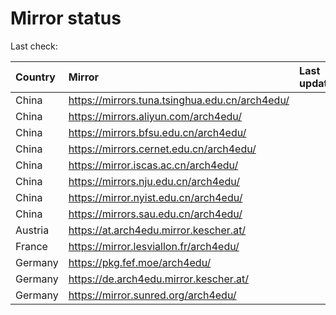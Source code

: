 <script src="./time.js"></script>
# Mirror status
Last check: <script type="text/javascript">localize(1710688658.796397);</script>

|Country|Mirror|Last update|
|:------|:-----|:----------|
|China|https://mirrors.tuna.tsinghua.edu.cn/arch4edu/|<script type="text/javascript">localize(1710657122);</script>|
|China|https://mirrors.aliyun.com/arch4edu/|<script type="text/javascript">localize(1710657122);</script>|
|China|https://mirrors.bfsu.edu.cn/arch4edu/|<script type="text/javascript">localize(1710657122);</script>|
|China|https://mirrors.cernet.edu.cn/arch4edu/|<script type="text/javascript">localize(1710657122);</script>|
|China|https://mirror.iscas.ac.cn/arch4edu/|<script type="text/javascript">localize(1710657122);</script>|
|China|https://mirrors.nju.edu.cn/arch4edu/|<script type="text/javascript">localize(1710613889);</script>|
|China|https://mirror.nyist.edu.cn/arch4edu/|<script type="text/javascript">localize(1710657122);</script>|
|China|https://mirrors.sau.edu.cn/arch4edu/|<script type="text/javascript">localize(1710657122);</script>|
|Austria|https://at.arch4edu.mirror.kescher.at/|<script type="text/javascript">localize(1710657122);</script>|
|France|https://mirror.lesviallon.fr/arch4edu/|<script type="text/javascript">localize(1710657122);</script>|
|Germany|https://pkg.fef.moe/arch4edu/|<script type="text/javascript">localize(1710657122);</script>|
|Germany|https://de.arch4edu.mirror.kescher.at/|<script type="text/javascript">localize(1710657122);</script>|
|Germany|https://mirror.sunred.org/arch4edu/|<script type="text/javascript">localize(1710657122);</script>|

<script src="./tablefilter/tablefilter.js"></script>
<script src="./table.js"></script>